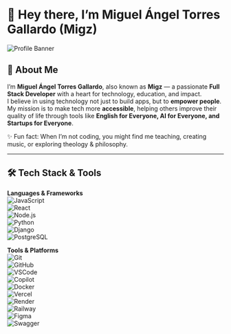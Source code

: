 <!--
**MiguelAngelTG7/MiguelAngelTG7** is a ✨ _special_ ✨ repository because its `README.md` (this file) appears on your GitHub profile.

Here are some ideas to get you started:

- 🔭 I’m currently working on ...
- 🌱 I’m currently learning ...
- 👯 I’m looking to collaborate on ...
- 🤔 I’m looking for help with ...
- 💬 Ask me about ...
- 📫 How to reach me: ...
- 😄 Pronouns: ...
- ⚡ Fun fact: ...
-->

# 👋 Hey there, I’m Miguel Ángel Torres Gallardo (Migz)

![Profile Banner](https://media.giphy.com/media/26ufdipQqU2lhNA4g/giphy.gif)

## 🚀 About Me  
I’m **Miguel Ángel Torres Gallardo**, also known as **Migz** — a passionate **Full Stack Developer** with a heart for technology, education, and impact.  
I believe in using technology not just to build apps, but to **empower people**. My mission is to make tech more **accessible**, helping others improve their quality of life through tools like **English for Everyone, AI for Everyone, and Startups for Everyone**.  

✨ Fun fact: When I’m not coding, you might find me teaching, creating music, or exploring theology & philosophy.

---
## 🛠️ Tech Stack & Tools  

**Languages & Frameworks**  
![JavaScript](https://img.shields.io/badge/JavaScript-F7DF1E?style=for-the-badge&logo=javascript&logoColor=black)  
![React](https://img.shields.io/badge/React-20232A?style=for-the-badge&logo=react&logoColor=61DAFB)  
![Node.js](https://img.shields.io/badge/Node.js-339933?style=for-the-badge&logo=node.js&logoColor=white)  
![Python](https://img.shields.io/badge/Python-3776AB?style=for-the-badge&logo=python&logoColor=white)  
![Django](https://img.shields.io/badge/Django-092E20?style=for-the-badge&logo=django&logoColor=white)  
![PostgreSQL](https://img.shields.io/badge/PostgreSQL-316192?style=for-the-badge&logo=postgresql&logoColor=white)  

**Tools & Platforms**  
![Git](https://img.shields.io/badge/Git-F05032?style=for-the-badge&logo=git&logoColor=white)  
![GitHub](https://img.shields.io/badge/GitHub-181717?style=for-the-badge&logo=github&logoColor=white)  
![VSCode](https://img.shields.io/badge/VSCode-0078d7?style=for-the-badge&logo=visual%20studio%20code&logoColor=white)  
![Copilot](https://img.shields.io/badge/GitHub%20Copilot-000000?style=for-the-badge&logo=githubcopilot&logoColor=white)  
![Docker](https://img.shields.io/badge/Docker-2496ED?style=for-the-badge&logo=docker&logoColor=white)  
![Vercel](https://img.shields.io/badge/Vercel-000000?style=for-the-badge&logo=vercel&logoColor=white)  
![Render](https://img.shields.io/badge/Render-46E3B7?style=for-the-badge&logo=render&logoColor=white)  
![Railway](https://img.shields.io/badge/Railway-0B0D0E?style=for-the-badge&logo=railway&logoColor=white)  
![Figma](https://img.shields.io/badge/Figma-F24E1E?style=for-the-badge&logo=figma&logoColor=white)  
![Swagger](https://img.shields.io/badge/Swagger-85EA2D?style=for-the-badge&logo=swagger&logoColor=black)  


